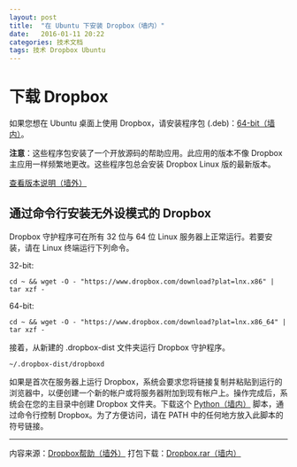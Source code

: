 ```yaml
---
layout: post
title:  "在 Ubuntu 下安装 Dropbox（墙内）"
date:   2016-01-11 20:22
categories: 技术文档
tags: 技术 Dropbox Ubuntu
---
```


# 下载 Dropbox
如果您想在 Ubuntu 桌面上使用 Dropbox，请安装程序包 (.deb)：[64-bit（墙内）](http://pan.baidu.com/s/1bottMBd)。

**注意**：这些程序包安装了一个开放源码的帮助应用。此应用的版本不像 Dropbox 主应用一样频繁地更改。这些程序包总会安装 Dropbox Linux 版的最新版本。

[查看版本说明（墙外）](https://www.dropbox.com/release_notes)

## 通过命令行安装无外设模式的 Dropbox
Dropbox 守护程序可在所有 32 位与 64 位 Linux 服务器上正常运行。若要安装，请在 Linux 终端运行下列命令。

32-bit:
```
cd ~ && wget -O - "https://www.dropbox.com/download?plat=lnx.x86" | tar xzf -
```
64-bit:
```
cd ~ && wget -O - "https://www.dropbox.com/download?plat=lnx.x86_64" | tar xzf -
```
接着，从新建的 .dropbox-dist 文件夹运行 Dropbox 守护程序。
```
~/.dropbox-dist/dropboxd
```

如果是首次在服务器上运行 Dropbox，系统会要求您将链接复制并粘贴到运行的浏览器中，以便创建一个新的帐户或将服务器附加到现有帐户上。操作完成后，系统会在您的主目录中创建 Dropbox 文件夹。下载这个 [Python（墙内）](http://pan.baidu.com/s/1jGPtuXw) 脚本，通过命令行控制 Dropbox。为了方便访问，请在 PATH 中的任何地方放入此脚本的符号链接。
***
内容来源：[Dropbox帮助（墙外）](https://www.dropbox.com/install?os=lnx)
打包下载：[Dropbox.rar（墙内）](http://pan.baidu.com/s/1dEaYN3V)